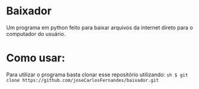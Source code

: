 # Baixador
Um programa em python feito para baixar arquivos da internet direto para o computador do usuário.

# Como usar:
Para utilizar o programa basta clonar esse repositório utilizando:
``sh
$ git clone https://github.com/joseCarlosFernandes/baixador.git
``
